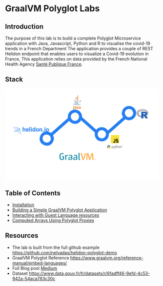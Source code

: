 # GraalVM Polyglot Labs

## Introduction 

The purpose of this lab is to build a complete Polyglot Microservice application 
with Java, Javascript, Python and R to visualise the covid-19 trends in a French Department
The application provides a couple of REST Helidon endpoint that enables users to visualize a Covid-19 evolution in France, 
This application relies on data provided by the French National Health Agency [Santé Publique France](https://www.data.gouv.fr/fr/datasets/donnees-hospitalieres-relatives-a-lepidemie-de-covid-19/).

## Stack

![](./images/polyglotintro.png)

 ## Table of Contents
* [ Installation](./00/)
* [ Building a Simple GraalVM Polyglot Application](./01/)
* [ Interacting with Guest Language resources](./02/)
* [ Computed Arrays Using Polyglot Proxies](./03/)


## Resources
*  The lab is built from the full github example https://github.com/nelvadas/helidon-polyglot-demo
*  GraalVM Polyglot Reference  https://www.graalvm.org/reference-manual/embed-languages/
*  Full Blog post  [Medium](https://medium.com/@nelvadas/polyglot-micro-service-for-visualizing-covid-19-trends-with-graalvm-helidon-java-r-python-c-a3dce4262eb3) 
*  Dataset https://www.data.gouv.fr/fr/datasets/r/6fadff46-9efd-4c53-942a-54aca783c30c